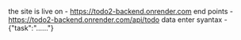 the site is live on - https://todo2-backend.onrender.com
end points - https://todo2-backend.onrender.com/api/todo
data enter syantax - {"task":"......"}
